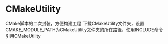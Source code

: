 CMakeUtility
============

CMake脚本的二次封装，方便构建工程
下载CMakeUtility文件夹，设置CMAKE_MODULE_PATH为CMakeUtility文件夹的所在路径，使用INCLUDE命令引用CMakeUtility
